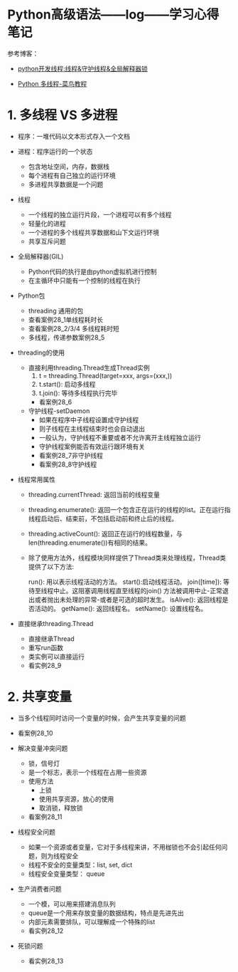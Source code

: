 # **Python高级语法——log——学习心得笔记**

参考博客：
- [python开发线程:线程&守护线程&全局解释器锁](https://www.cnblogs.com/jokerbj/p/7460260.html)

- [Python 多线程-菜鸟教程](http://www.runoob.com/python/python-multithreading.html)

# 1. 多线程 VS 多进程
- 程序：一堆代码以文本形式存入一个文档

- 进程：程序运行的一个状态
    - 包含地址空间，内存，数据栈
    - 每个进程有自己独立的运行环境
    - 多进程共享数据是一个问题

- 线程
    - 一个线程的独立运行片段，一个进程可以有多个线程
    - 轻量化的进程
    - 一个进程的多个线程共享数据和山下文运行环境
    - 共享互斥问题

- 全局解释器(GIL)
    - Python代码的执行是由python虚拟机进行控制
    - 在主循环中只能有一个控制的线程在执行 

- Python包
    - threading 通用的包
    - 查看案例28_1单线程耗时长
    - 查看案例28_2/3/4 多线程耗时短
    - 多线程，传递参数案例28_5

- threading的使用
    - 直接利用threading.Thread生成Thread实例
        1. t = threading.Thread(target=xxx, args=(xxx,)) 
        2. t.start(): 启动多线程
        3. t.join(): 等待多线程执行完毕
        - 看案例28_6
    - 守护线程-setDaemon
        - 如果在程序中子线程设置成守护线程
        - 则子线程在主线程结束时也会自动退出
        - 一般认为，守护线程不重要或者不允许离开主线程独立运行
        - 守护线程案例能否有效运行跟环境有关
        - 看案例28_7非守护线程
        - 看案例28_8守护线程  

- 线程常用属性
    - threading.currentThread: 返回当前的线程变量
    - threading.enumerate(): 返回一个包含正在运行的线程的list。正在运行指线程启动后、结束前，不包括启动前和终止后的线程。
    - threading.activeCount(): 返回正在运行的线程数量，与len(threading.enumerate())有相同的结果。
    - 除了使用方法外，线程模块同样提供了Thread类来处理线程，Thread类提供了以下方法:

        run(): 用以表示线程活动的方法。
        start():启动线程活动。
        join([time]): 等待至线程中止。这阻塞调用线程直至线程的join() 方法被调用中止-正常退出或者抛出未处理的异常-或者是可选的超时发生。
        isAlive(): 返回线程是否活动的。
        getName(): 返回线程名。
        setName(): 设置线程名。 
        
- 直接继承threading.Thread
    - 直接继承Thread
    - 重写run函数
    - 类实例可以直接运行
    - 看实例28_9  

# 2. 共享变量
- 当多个线程同时访问一个变量的时候，会产生共享变量的问题
- 看案例28_10
- 解决变量冲突问题
    - 锁，信号灯
    - 是一个标志，表示一个线程在占用一些资源
    - 使用方法
        - 上锁
        - 使用共享资源，放心的使用
        - 取消锁，释放锁
    - 看案例28_11
       
- 线程安全问题
    - 如果一个资源或者变量，它对于多线程来讲，不用枷锁也不会引起任何问题，则为线程安全
    - 线程不安全的变量类型：list, set, dict
    - 线程安全变量类型： queue

- 生产消费者问题
    - 一个模，可以用来搭建消息队列
    - queue是一个用来存放变量的数据结构，特点是先进先出
    - 内部元素需要排队，可以理解成一个特殊的list
    - 看实例28_12 
    
- 死锁问题
    - 看实例28_13      
    
                                  